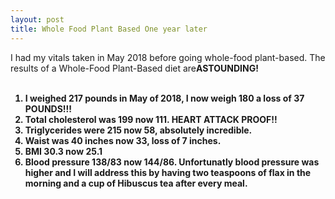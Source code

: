 ```yaml
---
layout: post
title: Whole Food Plant Based One year later
---
```

I had my vitals taken in May 2018 before going whole-food plant-based.  The results of a Whole-Food Plant-Based diet are<b>ASTOUNDING!<B>
<br><br>
1. I weighed 217 pounds in May of 2018, I now weigh 180 a loss of 37 POUNDS!!! 
2. Total cholesterol was 199 now 111.  HEART ATTACK PROOF!!
3. Triglycerides were 215 now 58, absolutely incredible.
4. Waist was 40 inches now 33, loss of 7 inches.
5. BMI 30.3 now 25.1
6. Blood pressure 138/83 now 144/86.  Unfortunatly blood pressure was higher and I will address this by having two teaspoons of flax in the morning and a cup of Hibuscus tea after every meal.  

